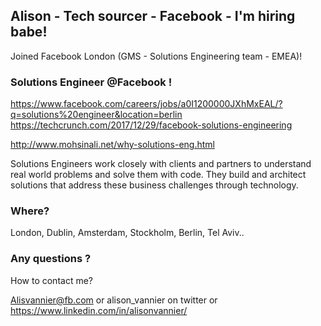 ## Alison - Tech sourcer - Facebook - I'm hiring babe!

Joined Facebook London (GMS - Solutions Engineering team - EMEA)!

### Solutions Engineer @Facebook !

https://www.facebook.com/careers/jobs/a0I1200000JXhMxEAL/?q=solutions%20engineer&location=berlin
https://techcrunch.com/2017/12/29/facebook-solutions-engineering

http://www.mohsinali.net/why-solutions-eng.html 

Solutions Engineers work closely with clients and partners to understand real world problems and solve them with code. They build and architect solutions that address these business challenges through technology.

### Where?

London, Dublin, Amsterdam, Stockholm, Berlin, Tel Aviv..

### Any questions ? 

How to contact me? 

Alisvannier@fb.com or alison_vannier on twitter or https://www.linkedin.com/in/alisonvannier/
